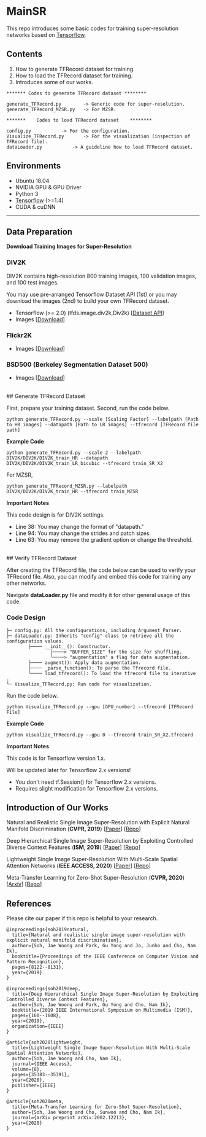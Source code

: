 # MainSR

This repo introduces some basic codes for training super-resolution networks based on [Tensorflow](https://www.tensorflow.org).

## Contents
1. How to generate TFRecord dataset for training.
2. How to load the TFRecord dataset for training.
3. Introduces some of our works.

```
******* Codes to generate TFRecord dataset ********

generate_TFRecord.py		-> Generic code for super-resolution.
generate_TFRecord_MZSR.py	-> For MZSR.

*******    Codes to load TFRecord dataset    ********

config.py			-> For the configuration.
Visualize_TFRecord.py		-> For the visualization (inspection of TFRecord file).
dataLoader.py			-> A guideline how to load TFRecord dataset.
```

## Environments
- Ubuntu 18.04
- NVIDIA GPU & GPU Driver
- Python 3
- [Tensorflow](https://www.tensorflow.org) (>=1.4)
- CUDA & cuDNN

----------
## Data Preparation
**Download Training Images for Super-Resolution**

### DIV2K
DIV2K contains high-resolution 800 training images, 100 validation images, and 100 test images.

You may use pre-arranged Tensorflow Dataset API (1st) or you may download the images (2nd) to build your own TFRecord dataset.

- Tensorflow (>= 2.0) (tfds.image.div2k,Div2k) [[Dataset API](https://www.tensorflow.org/datasets/catalog/div2k)]
- Images [[Download](https://data.vision.ee.ethz.ch/cvl/DIV2K/)]

### Flickr2K
- Images [[Download](https://cv.snu.ac.kr/research/EDSR/Flickr2K.tar)]
	
### BSD500 (Berkeley Segmentation Dataset 500)
- Images [[Download](https://www2.eecs.berkeley.edu/Research/Projects/CS/vision/grouping/resources.html#bsds500)]

<br>
## Generate TFRecord Dataset

First, prepare your training dataset.
Second, run the code below.

```
python generate_TFRecord.py --scale [Scaling Factor] --labelpath [Path to HR images] --datapath [Path to LR images] --tfrecord [TFRecord file path]
```
**Example Code**
```
python generate_TFRecord.py --scale 2 --labelpath DIV2K/DIV2K/DIV2K_train_HR --datapath DIV2K/DIV2K/DIV2K_train_LR_bicubic --tfrecord train_SR_X2
```
For MZSR,
```
python generate_TFRecord_MZSR.py --labelpath DIV2K/DIV2K/DIV2K_train_HR --tfrecord train_MZSR
```

**Important Notes**

This code design is for DIV2K settings.

- Line 38: You may change the format of "datapath." <br>
- Line 94: You may change the strides and patch sizes.<br>
- Line 63: You may remove the gradient option or change the threshold.<br>

<br>
## Verify TFRecord Dataset

After creating the TFRecord file, the code below can be used to verify your TFRecord file.
Also, you can modify and embed this code for training any other networks.

Navigate **dataLoader.py** file and modify it for other general usage of this code.

### Code Design
```
├─ config.py: All the configurations, including Argument Parser.
├─ dataLoader.py: Inherits "config" class to retrieve all the configuration values.
        ├──── __init__(): Constructor.
                ├────> "BUFFER_SIZE" for the size for shuffling.
                └────> "augmentation" a flag for data augmentation.
		├──── augment(): Apply data augmentation.
        ├──── _parse_function(): To parse the Tfrecord file.
        └──── load_tfrecord(): To load the tfrecord file to iterative .
└─ Visualize_TFRecord.py: Run code for visualization.
```

Run the code below.
```
python Visualize_TFRecord.py --gpu [GPU_number] --tfrecord [TFRecord File]
```
**Example Code** 
```
python Visualize_TFRecord.py --gpu 0 --tfrecord train_SR_X2.tfrecord
```

**Important Notes**

This code is for Tensorflow version 1.x.

Will be updated later for Tensorflow 2.x versions!
- You don't need tf.Session() for Tensorflow 2.x versions.
- Requires slight modification for Tensorflow 2.x versions. 

## Introduction of Our Works

Natural and Realistic Single Image Super-Resolution with Explicit Natural Manifold Discrimination (**CVPR, 2019**) [[Paper](http://openaccess.thecvf.com/content_CVPR_2019/html/Soh_Natural_and_Realistic_Single_Image_Super-Resolution_With_Explicit_Natural_Manifold_CVPR_2019_paper.html)] [[Repo](https://www.github.com/JWSoh/NatSR)]

Deep Hierarchical Single Image Super-Resolution by Exploiting Controlled Diverse Context Features (**ISM, 2019**) [[Paper](https://ieeexplore.ieee.org/abstract/document/8959052/)] [[Repo](https://www.github.com/JWSoh/DHSR)]

Lightweight Single Image Super-Resolution With Multi-Scale Spatial Attention Networks (**IEEE ACCESS, 2020**) [[Paper](https://ieeexplore.ieee.org/abstract/document/9001090)] [[Repo](https://www.github.com/JWSoh/MSAN)]

Meta-Transfer Learning for Zero-Shot Super-Resolution (**CVPR, 2020**) [[Arxiv](https://arxiv.org/abs/2002.12213)] [[Repo](https://www.github.com/JWSoh/MZSR)]

## References
Please cite our paper if this repo is helpful to your research.

```
@inproceedings{soh2019natural,
  title={Natural and realistic single image super-resolution with explicit natural manifold discrimination},
  author={Soh, Jae Woong and Park, Gu Yong and Jo, Junho and Cho, Nam Ik},
  booktitle={Proceedings of the IEEE Conference on Computer Vision and Pattern Recognition},
  pages={8122--8131},
  year={2019}
}

@inproceedings{soh2019deep,
  title={Deep Hierarchical Single Image Super-Resolution by Exploiting Controlled Diverse Context Features},
  author={Soh, Jae Woong and Park, Gu Yong and Cho, Nam Ik},
  booktitle={2019 IEEE International Symposium on Multimedia (ISM)},
  pages={160--1608},
  year={2019},
  organization={IEEE}
}

@article{soh2020lightweight,
  title={Lightweight Single Image Super-Resolution With Multi-Scale Spatial Attention Networks},
  author={Soh, Jae Woong and Cho, Nam Ik},
  journal={IEEE Access},
  volume={8},
  pages={35383--35391},
  year={2020},
  publisher={IEEE}
}

@article{soh2020meta,
  title={Meta-Transfer Learning for Zero-Shot Super-Resolution},
  author={Soh, Jae Woong and Cho, Sunwoo and Cho, Nam Ik},
  journal={arXiv preprint arXiv:2002.12213},
  year={2020}
}
```
